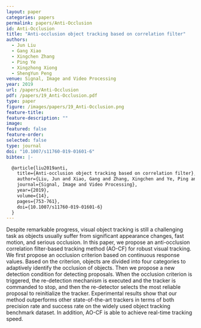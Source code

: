 ```yaml
---
layout: paper
categories: papers
permalink: papers/Anti-Occlusion
id: Anti-Occlusion
title: "Anti-occlusion object tracking based on correlation filter"
authors:
  - Jun Liu
  - Gang Xiao
  - Xingchen Zhang
  - Ping Ye
  - Xingzhong Xiong
  - ShengYun Peng
venue: Signal, Image and Video Processing
year: 2019
url: /papers/Anti-Occlusion
pdf: /papers/19_Anti-Occlusion.pdf
type: paper
figure: /images/papers/19_Anti-Occlusion.png
feature-title: 
feature-description: ""
image: 
featured: false
feature-order: 
selected: false
type: journal
doi: "10.1007/s11760-019-01601-6"
bibtex: |-

  @article{liu2019anti,
    title={Anti-occlusion object tracking based on correlation filter},
    author={Liu, Jun and Xiao, Gang and Zhang, Xingchen and Ye, Ping and Xiong, Xingzhong and Peng, Shengyun},
    journal={Signal, Image and Video Processing},
    year={2019},
    volume={14},
    pages={753-761},
    doi={10.1007/s11760-019-01601-6}
  }
---
```


Despite remarkable progress, visual object tracking is still a challenging task as objects usually suffer from significant
appearance changes, fast motion, and serious occlusion. In this paper, we propose an anti-occlusion correlation filter-based
tracking method (AO-CF) for robust visual tracking. We first propose an occlusion criterion based on continuous response
values. Based on the criterion, objects are divided into four categories to adaptively identify the occlusion of objects. Then
we propose a new detection condition for detecting proposals. When the occlusion criterion is triggered, the re-detection
mechanism is executed and the tracker is commanded to stop, and then the re-detector selects the most reliable proposal to
reinitialize the tracker. Experimental results show that our method outperforms other state-of-the-art trackers in terms of both
precision rate and success rate on the widely used object tracking benchmark dataset. In addition, AO-CF is able to achieve
real-time tracking speed.